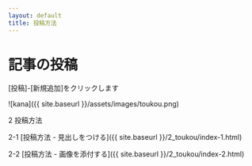 ```yaml
---
layout: default
title: 投稿方法
---
```


# 記事の投稿

[投稿]-[新規追加]をクリックします

![kana]({{ site.baseurl }}/assets/images/toukou.png)

2 投稿方法

2-1 [投稿方法 - 見出しをつける]({{ site.baseurl }}/2_toukou/index-1.html)

2-2 [投稿方法 - 画像を添付する]({{ site.baseurl }}/2_toukou/index-2.html)